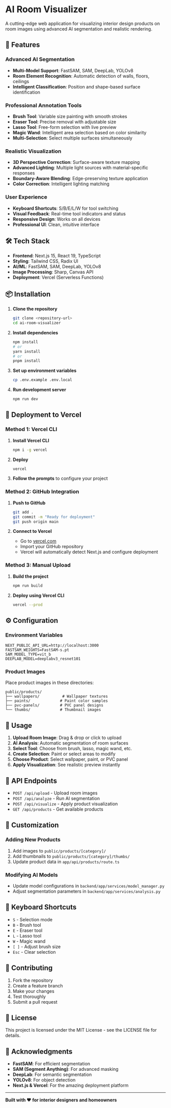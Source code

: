 # AI Room Visualizer

A cutting-edge web application for visualizing interior design products on room images using advanced AI segmentation and realistic rendering.

## 🚀 Features

### Advanced AI Segmentation
- **Multi-Model Support**: FastSAM, SAM, DeepLab, YOLOv8
- **Room Element Recognition**: Automatic detection of walls, floors, ceilings
- **Intelligent Classification**: Position and shape-based surface identification

### Professional Annotation Tools
- **Brush Tool**: Variable size painting with smooth strokes
- **Eraser Tool**: Precise removal with adjustable size
- **Lasso Tool**: Free-form selection with live preview
- **Magic Wand**: Intelligent area selection based on color similarity
- **Multi-Selection**: Select multiple surfaces simultaneously

### Realistic Visualization
- **3D Perspective Correction**: Surface-aware texture mapping
- **Advanced Lighting**: Multiple light sources with material-specific responses
- **Boundary-Aware Blending**: Edge-preserving texture application
- **Color Correction**: Intelligent lighting matching

### User Experience
- **Keyboard Shortcuts**: S/B/E/L/W for tool switching
- **Visual Feedback**: Real-time tool indicators and status
- **Responsive Design**: Works on all devices
- **Professional UI**: Clean, intuitive interface

## 🛠 Tech Stack

- **Frontend**: Next.js 15, React 19, TypeScript
- **Styling**: Tailwind CSS, Radix UI
- **AI/ML**: FastSAM, SAM, DeepLab, YOLOv8
- **Image Processing**: Sharp, Canvas API
- **Deployment**: Vercel (Serverless Functions)

## 📦 Installation

1. **Clone the repository**
   ```bash
   git clone <repository-url>
   cd ai-room-visualizer
   ```

2. **Install dependencies**
   ```bash
   npm install
   # or
   yarn install
   # or
   pnpm install
   ```

3. **Set up environment variables**
   ```bash
   cp .env.example .env.local
   ```

4. **Run development server**
   ```bash
   npm run dev
   ```

## 🚀 Deployment to Vercel

### Method 1: Vercel CLI
1. **Install Vercel CLI**
   ```bash
   npm i -g vercel
   ```

2. **Deploy**
   ```bash
   vercel
   ```

3. **Follow the prompts** to configure your project

### Method 2: GitHub Integration
1. **Push to GitHub**
   ```bash
   git add .
   git commit -m "Ready for deployment"
   git push origin main
   ```

2. **Connect to Vercel**
   - Go to [vercel.com](https://vercel.com)
   - Import your GitHub repository
   - Vercel will automatically detect Next.js and configure deployment

### Method 3: Manual Upload
1. **Build the project**
   ```bash
   npm run build
   ```

2. **Deploy using Vercel CLI**
   ```bash
   vercel --prod
   ```

## ⚙️ Configuration

### Environment Variables
```env
NEXT_PUBLIC_API_URL=http://localhost:3000
FASTSAM_WEIGHTS=FastSAM-s.pt
SAM_MODEL_TYPE=vit_b
DEEPLAB_MODEL=deeplabv3_resnet101
```

### Product Images
Place product images in these directories:
```
public/products/
├── wallpapers/          # Wallpaper textures
├── paints/             # Paint color samples
├── pvc-panels/         # PVC panel designs
└── thumbs/             # Thumbnail images
```

## 🎯 Usage

1. **Upload Room Image**: Drag & drop or click to upload
2. **AI Analysis**: Automatic segmentation of room surfaces
3. **Select Tool**: Choose from brush, lasso, magic wand, etc.
4. **Create Selection**: Paint or select areas to modify
5. **Choose Product**: Select wallpaper, paint, or PVC panel
6. **Apply Visualization**: See realistic preview instantly

## 🔧 API Endpoints

- `POST /api/upload` - Upload room images
- `POST /api/analyze` - Run AI segmentation
- `POST /api/visualize` - Apply product visualization
- `GET /api/products` - Get available products

## 🎨 Customization

### Adding New Products
1. Add images to `public/products/[category]/`
2. Add thumbnails to `public/products/[category]/thumbs/`
3. Update product data in `app/api/products/route.ts`

### Modifying AI Models
- Update model configurations in `backend/app/services/model_manager.py`
- Adjust segmentation parameters in `backend/app/services/analysis.py`

## 📱 Keyboard Shortcuts

- `S` - Selection mode
- `B` - Brush tool
- `E` - Eraser tool
- `L` - Lasso tool
- `W` - Magic wand
- `[ ]` - Adjust brush size
- `Esc` - Clear selection

## 🤝 Contributing

1. Fork the repository
2. Create a feature branch
3. Make your changes
4. Test thoroughly
5. Submit a pull request

## 📄 License

This project is licensed under the MIT License - see the LICENSE file for details.

## 🙏 Acknowledgments

- **FastSAM**: For efficient segmentation
- **SAM (Segment Anything)**: For advanced masking
- **DeepLab**: For semantic segmentation
- **YOLOv8**: For object detection
- **Next.js & Vercel**: For the amazing deployment platform

---

**Built with ❤️ for interior designers and homeowners**